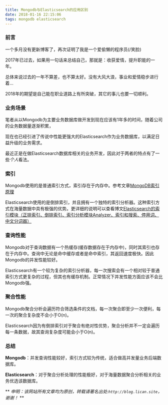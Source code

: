 ```yaml
---
title: Mongodb与Elasticsearch的应用区别
date: 2018-01-16 22:15:06
tags: mongodb elasticsearch
---
```


### 前言

一个多月没有更新博客了，再次证明了我是一个爱偷懒的程序员(/笑脸)

2017年已过去，如果用一句话来总结自己，那就是：收获爱情，提升职能的一年。

总体来说过去的一年不算差，也不算太好。没有大风大浪，事业和爱情稳步进行着...

2018年的期望是自己能在职业道路上有所突破，其它的事儿也要一切顺利。

### 业务场景

笔者从以Mongodb为主要业务数据库做开发到现在应该有1年多的时间，随着公司的业务数据量逐渐积累，

现在也已经引进了传说中性能更强大的Elasticsearch作为业务数据库，以满足日益升级的业务需求。

最近正是在做Elasticsearch数据库相关的业务开发，因此对于两者的特点有了一些*个人*看法。

### 索引

Mongodb使用的是普通索引方式，索引存在于内存中。参考文章[MongoDB索引原理](http://www.mongoing.com/archives/2797)

Elasticsearch使用的是倒排索引，并且拥有一个独特的索引分析器。这种索引方式在海量数据中具有极强的优势。更详细的说明可以查看博文[Elasticsearch的索引模块（正排索引、倒排索引、索引分析模块Analyzer、索引和搜索、停用词、中文分词器）](https://yq.aliyun.com/articles/365698?spm=5176.10695662.1996646101.searchclickresult.552cf0876zn6KS)

### 查询性能

Mongodb对于查询数据有一个热缓存(缓存数据存在于内存中)，同时其索引也存在于内存中。查询中无论是命中缓存或者是命中索引，其返回速度极快。因此Mongodb的并发性能较好。

Elasticsearch有一个较为复杂的索引分析器，每一次搜索会有一个相对较于普通索引方式更复杂的过程，但其也有缓存机制。正常情况下并发性能方面应该不会比Mongodb强。

### 聚合性能

Mongodb聚合分析会遍历符合筛选条件的文档，每一次聚合即至少一次便利，每一次的聚合复杂度不会小于O(n)。

Elasticsearch因为有倒排索引对于聚合有绝对性优势，聚合分析并不一定会遍历每一条数据，故其查询复杂度可能会小于O(n)。

### 总结

**Mongodb**：并发查询性能较好，索引方式较为传统，适合做高并发量业务后端数据库。

**Elasticsearch**：对于聚合分析处理的性能极好，对于海量数据聚合分析相关的业务优选该数据库。


** *申明：该网站所有文章均为原创，转载请著名出处:`http://blog.lican.site`，谢谢！* **
